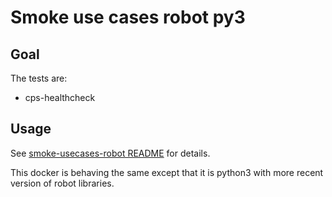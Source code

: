 # Smoke use cases robot py3

## Goal

The tests are:

- cps-healthcheck

## Usage

See [smoke-usecases-robot README](../smoke-usecases-robot/README.md)
for details.

This docker is behaving the same except that it is python3 with
more recent version of robot libraries.
